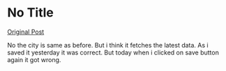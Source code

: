 # No Title

[Original Post](https://discourse.onlinedegree.iitm.ac.in/t/165959/308)

<p>No the city is same as before. But i think it fetches the latest data. As i saved it yesterday it was correct. But today when i  clicked on save button again it got wrong.</p>